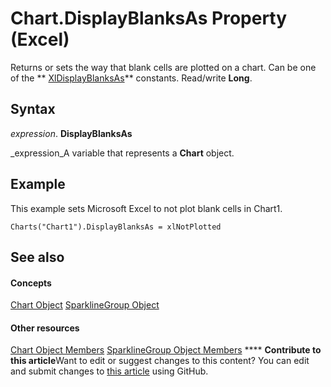 
# Chart.DisplayBlanksAs Property (Excel)

Returns or sets the way that blank cells are plotted on a chart. Can be one of the  ** [XlDisplayBlanksAs](ab076e3b-3df6-9d2a-5967-85dec8e80a40.md)** constants. Read/write **Long**.


## Syntax

 _expression_. **DisplayBlanksAs**

 _expression_A variable that represents a  **Chart** object.


## Example

This example sets Microsoft Excel to not plot blank cells in Chart1.


```
Charts("Chart1").DisplayBlanksAs = xlNotPlotted
```


## See also


#### Concepts


 [Chart Object](179c32ce-49bd-6f36-ea12-89fb5443f3ea.md)
 [SparklineGroup Object](cc694d97-a3d3-3473-2e37-0ede67b97680.md)
#### Other resources


 [Chart Object Members](a3f8ac44-02d6-6f3f-b5e0-23f4bd5d6baf.md)
 [SparklineGroup Object Members](dad308ee-d69b-748d-d0c8-ad63c643808f.md)
****   **Contribute to this article**Want to edit or suggest changes to this content? You can edit and submit changes to  [this article](https://github.com/jhershey00/VBA_Excel_Test/OpenXMLCon/articles/b4e18939-6214-25e8-a0cd-c984b9f82346.md) using GitHub.

